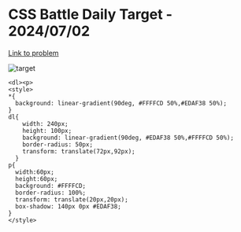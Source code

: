 # CSS Battle Daily Target - 2024/07/02

[Link to problem](https://cssbattle.dev/play/71Wvef7FHqT9YL1gUC9q)

![target](https://firebasestorage.googleapis.com/v0/b/cssbattleapp.appspot.com/o/user%2Fummd3POvEDfFyeFvVdOMG3OOrwE2%2Ftargets%2Ftarget_WYyXUYv.png?alt=media)

```
<dl><p>
<style>
*{
  background: linear-gradient(90deg, #FFFFCD 50%,#EDAF38 50%);
}
dl{
    width: 240px;
    height: 100px;
    background: linear-gradient(90deg, #EDAF38 50%,#FFFFCD 50%);
    border-radius: 50px;    
    transform: translate(72px,92px);
  }
p{
  width:60px;
  height:60px;
  background: #FFFFCD;
  border-radius: 100%;
  transform: translate(20px,20px);
  box-shadow: 140px 0px #EDAF38;
}
</style>
```
